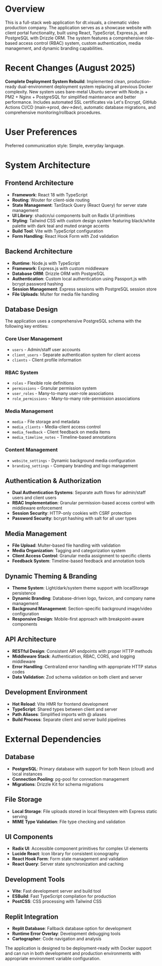 # Overview

This is a full-stack web application for dt.visuals, a cinematic video production company. The application serves as a showcase website with client portal functionality, built using React, TypeScript, Express.js, and PostgreSQL with Drizzle ORM. The system features a comprehensive role-based access control (RBAC) system, custom authentication, media management, and dynamic branding capabilities.

# Recent Changes (August 2025)
**Complete Deployment System Rebuild**: Implemented clean, production-ready dual-environment deployment system replacing all previous Docker complexity. New system uses bare-metal Ubuntu server with Node.js + PM2 + Nginx + PostgreSQL for simplified maintenance and better performance. Includes automated SSL certificates via Let's Encrypt, GitHub Actions CI/CD (main→prod, dev→dev), automatic database migrations, and comprehensive monitoring/rollback procedures.

# User Preferences

Preferred communication style: Simple, everyday language.

# System Architecture

## Frontend Architecture
- **Framework**: React 18 with TypeScript
- **Routing**: Wouter for client-side routing
- **State Management**: TanStack Query (React Query) for server state management
- **UI Library**: shadcn/ui components built on Radix UI primitives
- **Styling**: Tailwind CSS with custom design system featuring black/white palette with dark teal and muted orange accents
- **Build Tool**: Vite with TypeScript configuration
- **Form Handling**: React Hook Form with Zod validation

## Backend Architecture
- **Runtime**: Node.js with TypeScript
- **Framework**: Express.js with custom middleware
- **Database ORM**: Drizzle ORM with PostgreSQL
- **Authentication**: Custom local authentication using Passport.js with bcrypt password hashing
- **Session Management**: Express sessions with PostgreSQL session store
- **File Uploads**: Multer for media file handling

## Database Design
The application uses a comprehensive PostgreSQL schema with the following key entities:

### Core User Management
- `users` - Admin/staff user accounts
- `client_users` - Separate authentication system for client access
- `clients` - Client profile information

### RBAC System
- `roles` - Flexible role definitions
- `permissions` - Granular permission system
- `user_roles` - Many-to-many user-role associations
- `role_permissions` - Many-to-many role-permission associations

### Media Management
- `media` - File storage and metadata
- `media_clients` - Media-client access control
- `media_feedback` - Client feedback on media items
- `media_timeline_notes` - Timeline-based annotations

### Content Management
- `website_settings` - Dynamic background media configuration
- `branding_settings` - Company branding and logo management

## Authentication & Authorization
- **Dual Authentication Systems**: Separate auth flows for admin/staff users and client users
- **RBAC Implementation**: Granular permission-based access control with middleware enforcement
- **Session Security**: HTTP-only cookies with CSRF protection
- **Password Security**: bcrypt hashing with salt for all user types

## Media Management
- **File Upload**: Multer-based file handling with validation
- **Media Organization**: Tagging and categorization system
- **Client Access Control**: Granular media assignment to specific clients
- **Feedback System**: Timeline-based feedback and annotation tools

## Dynamic Theming & Branding
- **Theme System**: Light/dark/system theme support with localStorage persistence
- **Dynamic Branding**: Database-driven logo, favicon, and company name management
- **Background Management**: Section-specific background image/video configuration
- **Responsive Design**: Mobile-first approach with breakpoint-aware components

## API Architecture
- **RESTful Design**: Consistent API endpoints with proper HTTP methods
- **Middleware Stack**: Authentication, RBAC, CORS, and logging middleware
- **Error Handling**: Centralized error handling with appropriate HTTP status codes
- **Data Validation**: Zod schema validation on both client and server

## Development Environment
- **Hot Reload**: Vite HMR for frontend development
- **TypeScript**: Shared types between client and server
- **Path Aliases**: Simplified imports with @ aliases
- **Build Process**: Separate client and server build pipelines

# External Dependencies

## Database
- **PostgreSQL**: Primary database with support for both Neon (cloud) and local instances
- **Connection Pooling**: pg-pool for connection management
- **Migrations**: Drizzle Kit for schema migrations

## File Storage
- **Local Storage**: File uploads stored in local filesystem with Express static serving
- **MIME Type Validation**: File type checking and validation

## UI Components
- **Radix UI**: Accessible component primitives for complex UI elements
- **Lucide React**: Icon library for consistent iconography
- **React Hook Form**: Form state management and validation
- **React Query**: Server state synchronization and caching

## Development Tools
- **Vite**: Fast development server and build tool
- **ESBuild**: Fast TypeScript compilation for production
- **PostCSS**: CSS processing with Tailwind CSS

## Replit Integration
- **Replit Database**: Fallback database option for development
- **Runtime Error Overlay**: Development debugging tools
- **Cartographer**: Code navigation and analysis

The application is designed to be deployment-ready with Docker support and can run in both development and production environments with appropriate environment variable configuration.